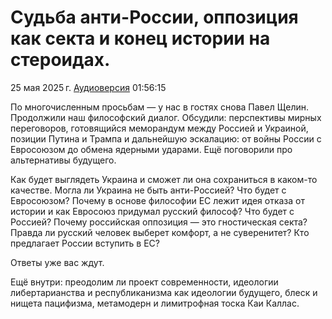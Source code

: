 # Судьба анти-России, оппозиция как секта и конец истории на стероидах.

25 мая 2025 г. [Аудиоверсия](https://www.youtube.com/watch?v=xwOQS308qr0) 01:56:15

По многочисленным просьбам — у нас в гостях снова Павел Щелин.
Продолжили наш философский диалог.
Обсудили: перспективы мирных переговоров, готовящийся меморандум между Россией и Украиной, позиции Путина и Трампа и дальнейшую эскалацию: от войны России с Евросоюзом до обмена ядерными ударами.
Ещё поговорили про альтернативы будущего. 

Как будет выглядеть Украина и сможет ли она сохраниться в каком-то качестве.
Могла ли Украина не быть анти-Россией?
Что будет с Евросоюзом?
Почему в основе философии ЕС лежит идея отказа от истории и как Евросоюз придумал русский философ?
Что будет с Россией?
Почему российская оппозиция — это гностическая секта?
Правда ли русский человек выберет комфорт, а не суверенитет?
Кто предлагает России вступить в ЕС? 

Ответы уже вас ждут.

Ещё внутри: преодолим ли проект современности, идеологии либертарианства и республиканизма как идеологии будущего, блеск и нищета пацифизма, метамодерн и лимитрофная тоска Каи Каллас.
